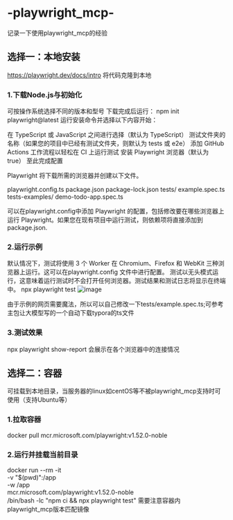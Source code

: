 # -playwright_mcp-
记录一下使用playwright_mcp的经验

## 选择一：本地安装
https://playwright.dev/docs/intro
将代码克隆到本地

### 1.下载Node.js与初始化
可按操作系统选择不同的版本和型号
下载完成后运行：
npm init playwright@latest
运行安装命令并选择以下内容开始：

在 TypeScript 或 JavaScript 之间进行选择（默认为 TypeScript）
测试文件夹的名称（如果您的项目中已经有测试文件夹，则默认为 tests 或 e2e）
添加 GitHub Actions 工作流程以轻松在 CI 上运行测试
安装 Playwright 浏览器（默认为 true）
至此完成配置

Playwright 将下载所需的浏览器并创建以下文件。

playwright.config.ts
package.json
package-lock.json
tests/
  example.spec.ts
tests-examples/
  demo-todo-app.spec.ts

可以在playwright.config中添加 Playwright 的配置，包括修改要在哪些浏览器上运行 Playwright。如果您在现有项目中运行测试，则依赖项将直接添加到package.json.

### 2.运行示例
默认情况下，测试将使用 3 个 Worker 在 Chromium、Firefox 和 WebKit 三种浏览器上运行。这可以在playwright.config 文件中进行配置。
测试以无头模式运行，这意味着运行测试时不会打开任何浏览器。测试结果和测试日志将显示在终端中。
npx playwright test
![image](https://github.com/user-attachments/assets/88bc7ed2-8566-4b95-a2bf-eb2edb2e8134)

由于示例的网页需要魔法，所以可以自己修改一下tests/example.spec.ts;可参考主包让大模型写的一个自动下载typora的ts文件

### 3.测试效果
npx playwright show-report
会展示在各个浏览器中的连接情况

## 选择二：容器
可挂载到本地目录，当服务器的linux如centOS等不被playwright_mcp支持时可使用（支持Ubuntu等）
### 1.拉取容器
docker pull mcr.microsoft.com/playwright:v1.52.0-noble
### 2.运行并挂载当前目录
docker run --rm -it \
  -v "$(pwd)":/app \
  -w /app \
  mcr.microsoft.com/playwright:v1.52.0-noble \
  /bin/bash -lc "npm ci && npx playwright test"
需要注意容器内playwright_mcp版本匹配镜像
